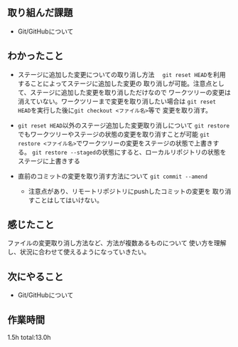 ## 取り組んだ課題
* Git/GitHubについて
## わかったこと
  * ステージに追加した変更についての取り消し方法
  　`git reset HEAD`を利用することによってステージに追加した変更の
    取り消しが可能。注意点として、ステージに追加した変更を取り消しただけなので
    ワークツリーの変更は消えていない。ワークツリーまで変更を取り消したい場合は
    `git reset HEAD`を実行した後に`git checkout <ファイル名>`等で
    変更を取り消す。

  * `git reset HEAD`以外のステージ追加した変更取り消しについて
    `git restore`でもワークツリーやステージの状態の変更を取り消すことが可能
    `git restore <ファイル名>`でワークツリーの変更をステージの状態で上書きする。
    `git restore --staged`の状態にすると、ローカルリポジトリの状態を
    ステージに上書きする

  * 直前のコミットの変更を取り消す方法について
    `git commit --amend`
    * 注意点があり、リモートリポジトリにpushしたコミットの変更を
    取り消すことはしてはいけない。
## 感じたこと
  ファイルの変更取り消し方法など、方法が複数あるものについて
  使い方を理解し、状況に合わせて使えるようになっていきたい。



## 次にやること
  * Git/GitHubについて
## 作業時間
1.5h
total:13.0h